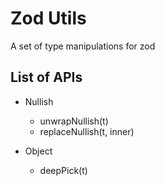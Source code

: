 # Zod Utils

A set of type manipulations for zod

## List of APIs

+ Nullish
    + unwrapNullish(t)
    + replaceNullish(t, inner)

+ Object
    + deepPick(t)